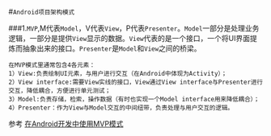 #`Android项目架构模式`

###1.`MVP`,M代表`Model`，V代表`View`，P代表`Presenter`。`Model`一部分是处理业务逻辑，一部分是提供`View`显示的数据。`View`代表的是一个接口，一个将UI界面提炼而抽象出来的接口。`Presenter`是`Model`和`View`之间的桥梁。

	在MVP模式里通常包含4各元素：
    1）View:负责绘制UI元素，与用户进行交互（在Android中体现为Activity）；
	2）View interface:需要View实线的接口，View通过View interface与Presenter进行交互，降低耦合，方便进行单元测试；
	3）Model:负责存储，检索，操作数据（有时也实现一个Model interface用来降低耦合）；
	4）Presenter：作为View与Model交互的中间纽带，负责处理与用户交互的逻辑。
参考 [在Android开发中使用MVP模式](http://www.jcodecraeer.com/a/anzhuokaifa/androidkaifa/2015/0202/2397.html)